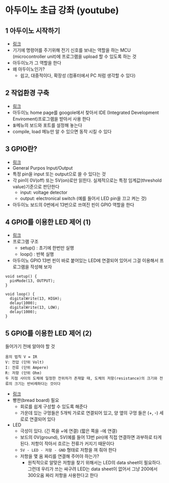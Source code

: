 # 아두이노 초급 강좌 (youtube)

## 1 아두이노 시작하기
* [링크](https://www.youtube.com/watch?v=VIbZxfcAAXo&list=PLGPnYgbFsfCG8dLyYe_WQi0NdDAIIlusl)
* 기기에 명령어를 주기위해 전기 신호를 보내는 역할을 하는 MCU (microcontroller unit)에 프로그램을 upload 할 수 있도록 하는 것
* 아두이노가 그 역할을 한다
* 왜 아두이노인가?
  - 쉽고, 대중적이다, 확장성 (컴퓨터에서 PC 처럼 생각할 수 있다)

## 2 작업환경 구축
* [링크](https://www.youtube.com/watch?v=V3JAhvfIcq8&list=PLGPnYgbFsfCG8dLyYe_WQi0NdDAIIlusl&index=2)
* 아두이노 home page를 googole에서 찾아서 IDE (Integrated Development Enviroment)프로그램을 받아서 사용 한다
* `툴`메뉴의 보드와 포트를 설정해 놓는다
* compile, load 메뉴만 알 수 있으면 동작 시킬 수 있다

## 3 GPIO란?
* [링크](https://www.youtube.com/watch?v=zw7gCeLn628&index=3&list=PLGPnYgbFsfCG8dLyYe_WQi0NdDAIIlusl)
* General Purpos Input/Output
* 특정 pin을 input 또는 output으로 쓸 수 있다는 것
* 각 pin이 0V(off) 또는 5V(on)로만 읽힌다. 실제적으로는 특정 임계값(threshold value)기준으로 판단한다
  - input: voltage detector
  - output: electronical switch (예를 들어서 LED pin을 끄고 켜는 것)
* 아두이노 보드의 0번에서 13번으로 쓰여진 핀이 GPIO 역할을 한다

## 4 GPIO를 이용한 LED 제어 (1)
* [링크](https://www.youtube.com/watch?v=lTUrr1q08TA&index=4&list=PLGPnYgbFsfCG8dLyYe_WQi0NdDAIIlusl)
* 프로그램 구조
  - setup() : 초기에 한번만 실행
  - loop() : 반복 실행
* 아두이노 GPIO 13번 핀이 바로 붙어있는 LED에 연결되어 있어서 그걸 이용해서 프로그램을 작성해 보자
```
void setup() {
  pinMode(13, OUTPUT);
}

void loop() {
  digitalWrite(13, HIGH);
  delay(1000);
  digitalWrite(13, LOW);
  delay(1000);
}
```

## 5 GPIO를 이용한 LED 제어 (2)
들어가기 전에 알야야 할 것
```
옴의 법칙 V = IR
V: 전압 (단위 Volt)
I: 전류 (단위 Ampere)
R: 저항 (단위 Ohm)
두 지점 사이의 도체에 일정한 전위차가 존재할 때, 도체의 저항(resistance)의 크기와 전류의 크기는 반비례하다는 것이다
```

* [링크](https://www.youtube.com/watch?v=S_ufAdeFq8c&index=5&list=PLGPnYgbFsfCG8dLyYe_WQi0NdDAIIlusl)
* 빵판(bread board) 필요
  - 회로를 쉽게 구성할 수 있도록 해준다
  - 가운데 있는 구멍들은 5개씩 가로로 연결되어 있고, 양 옆의 구멍 들은 (+, -) 세로로 연결되어 있다
* LED
  - 극성이 있다. (긴 쪽을 +에 연결) (짧은 쪽을 -에 연결)
  - 보드의 0V(ground), 5V(예를 들어 13번 pin)에 직접 연결하면 과부하로 타게 된다. 저항이 작아서 흐르는 전류가 커지기 때문이다
  - `5V - LED - 저항 - GND` 형태로 저항을 껴 줘야 한다 
  - 저항을 몇 옴 짜리를 연결해 주어야 하는가?
    * 원칙적으로 알맞은 저항을 찾기 위해서는 LED의 data sheet이 필요하다. 그런데 우리가 쓰는 싸구려 LED는 data sheet이 없어서 그냥 200에서 300오움 짜리 저항을 사용한다고 한다
